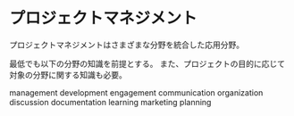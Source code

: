 # プロジェクトマネジメント

プロジェクトマネジメントはさまざまな分野を統合した応用分野。

最低でも以下の分野の知識を前提とする。
また、プロジェクトの目的に応じて対象の分野に関する知識も必要。

management
development
engagement
communication
organization
discussion
documentation
learning
marketing
planning
